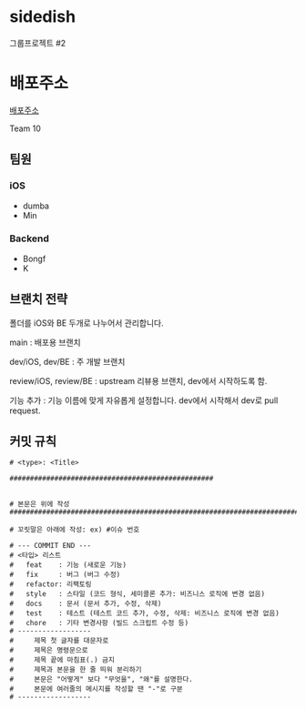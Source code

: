# sidedish
그룹프로젝트 #2

# 배포주소 
[배포주소](ec2-54-180-115-20.ap-northeast-2.compute.amazonaws.com:8080)

Team 10

## 팀원

### iOS
- dumba
- Min

### Backend
- Bongf
- K

## 브랜치 전략

폴더를 iOS와 BE 두개로 나누어서 관리합니다.

main : 배포용 브랜치

dev/iOS, dev/BE : 주 개발 브랜치

review/iOS, review/BE : upstream 리뷰용 브랜치, dev에서 시작하도록 함.

기능 추가 : 기능 이름에 맞게 자유롭게 설정합니다. dev에서 시작해서 dev로 pull request.

## 커밋 규칙

```
# <type>: <Title>

##################################################


# 본문은 위에 작성
########################################################################

# 꼬릿말은 아래에 작성: ex) #이슈 번호

# --- COMMIT END ---
# <타입> 리스트
#   feat    : 기능 (새로운 기능)
#   fix     : 버그 (버그 수정)
#   refactor: 리팩토링
#   style   : 스타일 (코드 형식, 세미콜론 추가: 비즈니스 로직에 변경 없음)
#   docs    : 문서 (문서 추가, 수정, 삭제)
#   test    : 테스트 (테스트 코드 추가, 수정, 삭제: 비즈니스 로직에 변경 없음)
#   chore   : 기타 변경사항 (빌드 스크립트 수정 등)
# ------------------
#     제목 첫 글자를 대문자로
#     제목은 명령문으로
#     제목 끝에 마침표(.) 금지
#     제목과 본문을 한 줄 띄워 분리하기
#     본문은 "어떻게" 보다 "무엇을", "왜"를 설명한다.
#     본문에 여러줄의 메시지를 작성할 땐 "-"로 구분
# ------------------
```

